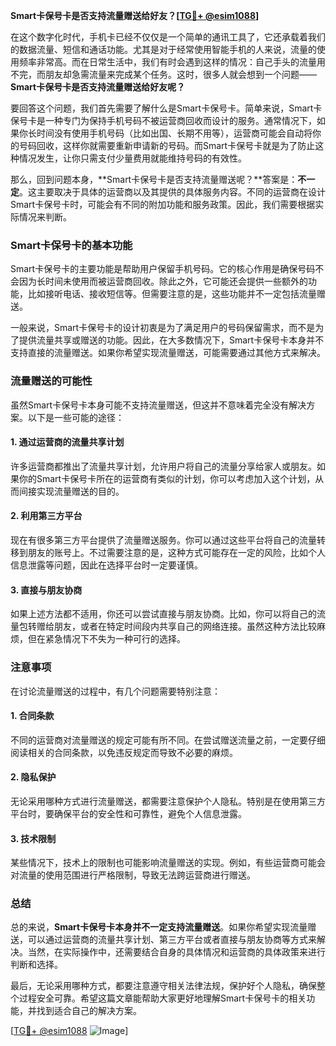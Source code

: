 **Smart卡保号卡是否支持流量赠送给好友？[[TG💪+ @esim1088](https://t.me/s/esim1088)]**

在这个数字化时代，手机卡已经不仅仅是一个简单的通讯工具了，它还承载着我们的数据流量、短信和通话功能。尤其是对于经常使用智能手机的人来说，流量的使用频率非常高。而在日常生活中，我们有时会遇到这样的情况：自己手头的流量用不完，而朋友却急需流量来完成某个任务。这时，很多人就会想到一个问题——**Smart卡保号卡是否支持流量赠送给好友呢？**

要回答这个问题，我们首先需要了解什么是Smart卡保号卡。简单来说，Smart卡保号卡是一种专门为保持手机号码不被运营商回收而设计的服务。通常情况下，如果你长时间没有使用手机号码（比如出国、长期不用等），运营商可能会自动将你的号码回收，这样你就需要重新申请新的号码。而Smart卡保号卡就是为了防止这种情况发生，让你只需支付少量费用就能维持号码的有效性。

那么，回到问题本身，**Smart卡保号卡是否支持流量赠送呢？**答案是：**不一定**。这主要取决于具体的运营商以及其提供的具体服务内容。不同的运营商在设计Smart卡保号卡时，可能会有不同的附加功能和服务政策。因此，我们需要根据实际情况来判断。

### Smart卡保号卡的基本功能

Smart卡保号卡的主要功能是帮助用户保留手机号码。它的核心作用是确保号码不会因为长时间未使用而被运营商回收。除此之外，它可能还会提供一些额外的功能，比如接听电话、接收短信等。但需要注意的是，这些功能并不一定包括流量赠送。

一般来说，Smart卡保号卡的设计初衷是为了满足用户的号码保留需求，而不是为了提供流量共享或赠送的功能。因此，在大多数情况下，Smart卡保号卡本身并不支持直接的流量赠送。如果你希望实现流量赠送，可能需要通过其他方式来解决。

### 流量赠送的可能性

虽然Smart卡保号卡本身可能不支持流量赠送，但这并不意味着完全没有解决方案。以下是一些可能的途径：

#### 1. **通过运营商的流量共享计划**
许多运营商都推出了流量共享计划，允许用户将自己的流量分享给家人或朋友。如果你的Smart卡保号卡所在的运营商有类似的计划，你可以考虑加入这个计划，从而间接实现流量赠送的目的。

#### 2. **利用第三方平台**
现在有很多第三方平台提供了流量赠送服务。你可以通过这些平台将自己的流量转移到朋友的账号上。不过需要注意的是，这种方式可能存在一定的风险，比如个人信息泄露等问题，因此在选择平台时一定要谨慎。

#### 3. **直接与朋友协商**
如果上述方法都不适用，你还可以尝试直接与朋友协商。比如，你可以将自己的流量包转赠给朋友，或者在特定时间段内共享自己的网络连接。虽然这种方法比较麻烦，但在紧急情况下不失为一种可行的选择。

### 注意事项

在讨论流量赠送的过程中，有几个问题需要特别注意：

#### 1. **合同条款**
不同的运营商对流量赠送的规定可能有所不同。在尝试赠送流量之前，一定要仔细阅读相关的合同条款，以免违反规定而导致不必要的麻烦。

#### 2. **隐私保护**
无论采用哪种方式进行流量赠送，都需要注意保护个人隐私。特别是在使用第三方平台时，要确保平台的安全性和可靠性，避免个人信息泄露。

#### 3. **技术限制**
某些情况下，技术上的限制也可能影响流量赠送的实现。例如，有些运营商可能会对流量的使用范围进行严格限制，导致无法跨运营商进行赠送。

### 总结

总的来说，**Smart卡保号卡本身并不一定支持流量赠送**。如果你希望实现流量赠送，可以通过运营商的流量共享计划、第三方平台或者直接与朋友协商等方式来解决。当然，在实际操作中，还需要结合自身的具体情况和运营商的具体政策来进行判断和选择。

最后，无论采用哪种方式，都要注意遵守相关法律法规，保护好个人隐私，确保整个过程安全可靠。希望这篇文章能帮助大家更好地理解Smart卡保号卡的相关功能，并找到适合自己的解决方案。

[[TG💪+ @esim1088](https://t.me/s/esim1088) ![Image](https://i.postimg.cc/4NQfJmqS/Snipaste-2025-05-13-00-14-12.png)]